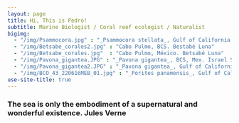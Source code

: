 ```yaml
---
layout: page
title: Hi, This is Pedro!
subtitle: Marine Biologist / Coral reef ecologist / Naturalist
bigimg:  
  - "/img/Psammocora.jpg" : "_Psammocora stellata_, Gulf of California. Israel Sanchez"
  - "/img/Betsabe_corales2.jpg" : "Cabo Pulmo, BCS. Bestabé Luna"
  - "/img/Betsabe_corales.jpg"  : "Cabo Pulmo, México. Betsabé Luna" 
  - "/img/Pavona_gigantea.JPG" : "_Pavona gigantea_, BCS, Mex. Israel Sanchez"
  - "/img/Pavona_gigantea2.JPG" : "_Pavona gigantea_, Gulf of California. Israel Sanchez"
  - "/img/BCO_43_220616MEB_01.jpg" : "_Porites panamensis_, Gulf of California. Pedro González" 
use-site-title: true
---
```


### The sea is only the embodiment of a supernatural and wonderful existence.   Jules Verne

